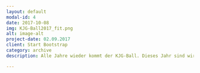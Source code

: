 ```yaml
---
layout: default
modal-id: 4
date: 2017-10-08
img: KJG-Ball2017_fit.png
alt: image-alt
project-date: 02.09.2017
client: Start Bootstrap
category: archive
description: Alle Jahre wieder kommt der KJG-Ball. Dieses Jahr sind wir nur zu dritt vertreten aber wir freuen uns trotzdem wahnsinnig auf den Abend. Dieses Jahr sind wir zu Gast in Hagen. Wir hatten einen schönen Abend!

---
```

